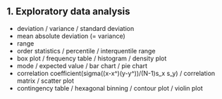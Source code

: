 ## 1. Exploratory data analysis

- deviation / variance / standard deviation
- mean absolute deviation (= variance)
- range
- order statistics / percentile / interquentile range
- box plot / frequency table / histogram / density plot
- mode / expected value / bar chart / pie chart
- correlation coefficient(sigma((x-x^)(y-y^))/(N-1)s_x s_y) / correlation matrix / scatter plot
- contingency table / hexagonal binning / contour plot / violin plot